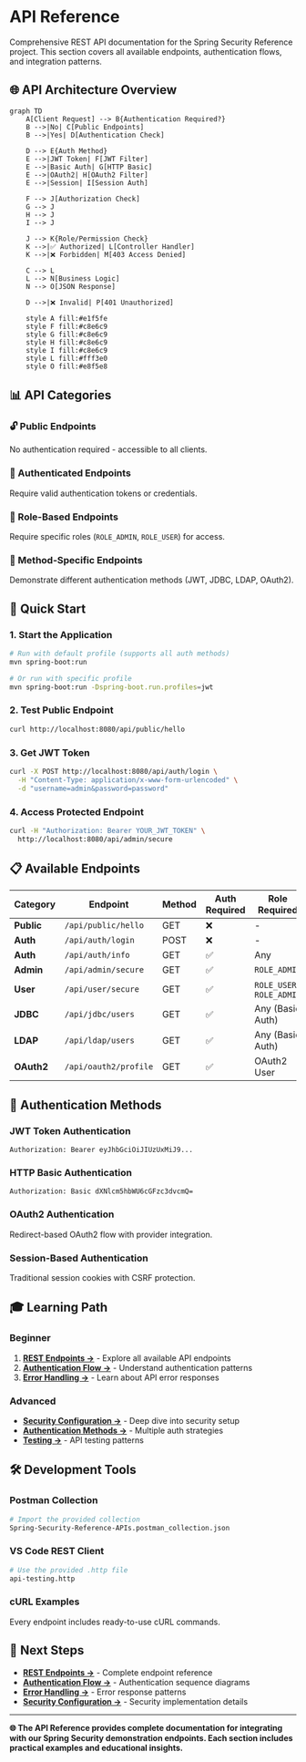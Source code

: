 # API Reference

Comprehensive REST API documentation for the Spring Security Reference project. This section covers all available endpoints, authentication flows, and integration patterns.

## 🌐 **API Architecture Overview**

```mermaid
graph TD
    A[Client Request] --> B{Authentication Required?}
    B -->|No| C[Public Endpoints]
    B -->|Yes| D[Authentication Check]
    
    D --> E{Auth Method}
    E -->|JWT Token| F[JWT Filter]
    E -->|Basic Auth| G[HTTP Basic]
    E -->|OAuth2| H[OAuth2 Filter]
    E -->|Session| I[Session Auth]
    
    F --> J[Authorization Check]
    G --> J
    H --> J
    I --> J
    
    J --> K{Role/Permission Check}
    K -->|✅ Authorized| L[Controller Handler]
    K -->|❌ Forbidden| M[403 Access Denied]
    
    C --> L
    L --> N[Business Logic]
    N --> O[JSON Response]
    
    D -->|❌ Invalid| P[401 Unauthorized]
    
    style A fill:#e1f5fe
    style F fill:#c8e6c9
    style G fill:#c8e6c9
    style H fill:#c8e6c9
    style I fill:#c8e6c9
    style L fill:#fff3e0
    style O fill:#e8f5e8
```

## 📊 **API Categories**

### **🔓 Public Endpoints**
No authentication required - accessible to all clients.

### **🔐 Authenticated Endpoints** 
Require valid authentication tokens or credentials.

### **👥 Role-Based Endpoints**
Require specific roles (`ROLE_ADMIN`, `ROLE_USER`) for access.

### **🎯 Method-Specific Endpoints**
Demonstrate different authentication methods (JWT, JDBC, LDAP, OAuth2).

## 🎯 **Quick Start**

### **1. Start the Application**
```bash
# Run with default profile (supports all auth methods)
mvn spring-boot:run

# Or run with specific profile
mvn spring-boot:run -Dspring-boot.run.profiles=jwt
```

### **2. Test Public Endpoint**
```bash
curl http://localhost:8080/api/public/hello
```

### **3. Get JWT Token**
```bash
curl -X POST http://localhost:8080/api/auth/login \
  -H "Content-Type: application/x-www-form-urlencoded" \
  -d "username=admin&password=password"
```

### **4. Access Protected Endpoint**
```bash
curl -H "Authorization: Bearer YOUR_JWT_TOKEN" \
  http://localhost:8080/api/admin/secure
```

## 📋 **Available Endpoints**

| Category | Endpoint | Method | Auth Required | Role Required |
|----------|----------|--------|---------------|---------------|
| **Public** | `/api/public/hello` | GET | ❌ | - |
| **Auth** | `/api/auth/login` | POST | ❌ | - |
| **Auth** | `/api/auth/info` | GET | ✅ | Any |
| **Admin** | `/api/admin/secure` | GET | ✅ | `ROLE_ADMIN` |
| **User** | `/api/user/secure` | GET | ✅ | `ROLE_USER`, `ROLE_ADMIN` |
| **JDBC** | `/api/jdbc/users` | GET | ✅ | Any (Basic Auth) |
| **LDAP** | `/api/ldap/users` | GET | ✅ | Any (Basic Auth) |
| **OAuth2** | `/api/oauth2/profile` | GET | ✅ | OAuth2 User |

## 🔐 **Authentication Methods**

### **JWT Token Authentication**
```http
Authorization: Bearer eyJhbGciOiJIUzUxMiJ9...
```

### **HTTP Basic Authentication** 
```http
Authorization: Basic dXNlcm5hbWU6cGFzc3dvcmQ=
```

### **OAuth2 Authentication**
Redirect-based OAuth2 flow with provider integration.

### **Session-Based Authentication**
Traditional session cookies with CSRF protection.

## 🎓 **Learning Path**

### **Beginner**
1. **[REST Endpoints →](rest-endpoints.md)** - Explore all available API endpoints
2. **[Authentication Flow →](auth-flow.md)** - Understand authentication patterns
3. **[Error Handling →](error-handling.md)** - Learn about API error responses

### **Advanced**
- **[Security Configuration →](../security/index.md)** - Deep dive into security setup
- **[Authentication Methods →](../authentication/index.md)** - Multiple auth strategies
- **[Testing →](../examples/testing-api.md)** - API testing patterns

## 🛠️ **Development Tools**

### **Postman Collection**
```bash
# Import the provided collection
Spring-Security-Reference-APIs.postman_collection.json
```

### **VS Code REST Client**
```bash
# Use the provided .http file
api-testing.http
```

### **cURL Examples** 
Every endpoint includes ready-to-use cURL commands.

## 🚀 **Next Steps**

- **[REST Endpoints →](rest-endpoints.md)** - Complete endpoint reference
- **[Authentication Flow →](auth-flow.md)** - Authentication sequence diagrams  
- **[Error Handling →](error-handling.md)** - Error response patterns
- **[Security Configuration →](../security/index.md)** - Security implementation details

---

**🌐 The API Reference provides complete documentation for integrating with our Spring Security demonstration endpoints. Each section includes practical examples and educational insights.**